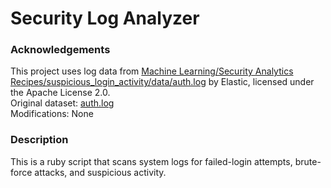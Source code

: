# Security Log Analyzer

### Acknowledgements
This project uses log data from [Machine Learning/Security Analytics Recipes/suspicious_login_activity/data/auth.log](https://github.com/elastic/examples) by Elastic, licensed under the Apache License 2.0.  
Original dataset: [auth.log](https://github.com/elastic/examples/blob/master/Machine%20Learning/Security%20Analytics%20Recipes/suspicious_login_activity/data/auth.log)  
Modifications: None 


### Description
This is a ruby script that scans system logs for failed-login attempts, brute-force attacks, and suspicious activity. 
